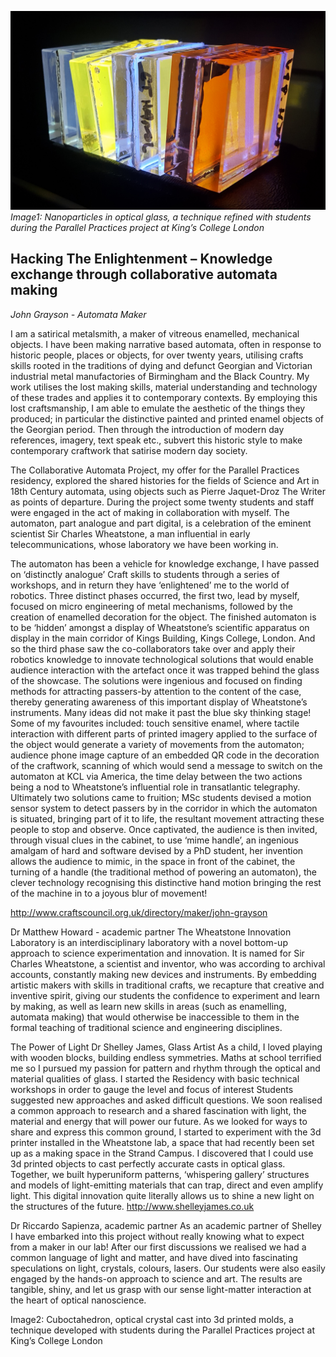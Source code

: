 ![Image1: Nanoparticles in optical glass, a technique refined with students during the Parallel Practices project at King’s College London](images/28a.jpg)
_Image1: Nanoparticles in optical glass, a technique refined with students during the Parallel Practices project at King’s College London_

## Hacking The Enlightenment – Knowledge exchange through collaborative automata making

_John Grayson - Automata Maker_

I am a satirical metalsmith, a maker of vitreous enamelled, mechanical objects. I have been making narrative based automata, often in response to historic people, places or objects, for over twenty years, utilising crafts skills rooted in the traditions of dying and defunct Georgian and Victorian industrial metal manufactories of Birmingham and the Black Country. My work utilises the lost making skills, material understanding and technology of these trades and applies it to contemporary contexts. By employing this lost craftsmanship, I am able to emulate the aesthetic of the things they produced; in particular the distinctive painted and printed enamel objects of the Georgian period. Then through the introduction of modern day references, imagery, text speak etc., subvert this historic style to make contemporary craftwork that satirise modern day society. 

The Collaborative Automata Project, my offer for the Parallel Practices residency, explored the shared histories for the fields of Science and Art in 18th Century automata, using objects such as Pierre Jaquet-Droz The Writer as points of departure. During the project some twenty students and staff were engaged in the act of making in collaboration with myself. The automaton, part analogue and part digital, is a celebration of the eminent scientist Sir Charles Wheatstone, a man influential in early telecommunications, whose laboratory we have been working in. 

The automaton has been a vehicle for knowledge exchange, I have passed on ‘distinctly analogue’ Craft skills to students through a series of workshops, and in return they have ‘enlightened’ me to the world of robotics. Three distinct phases occurred, the first two, lead by myself, focused on micro engineering of metal mechanisms, followed by the creation of enamelled decoration for the object. The finished automaton is to be ‘hidden’ amongst a display of Wheatstone’s scientific apparatus on display in the main corridor of Kings Building, Kings College, London. And so the third phase saw the co-collaborators take over and apply their robotics knowledge to innovate technological solutions that would enable audience interaction with the artefact once it was trapped behind the glass of the showcase. The solutions were ingenious and focused on finding methods for attracting passers-by attention to the content of the case, thereby generating awareness of this important display of Wheatstone’s instruments.  Many ideas did not make it past the blue sky thinking stage! Some of my favourites included: touch sensitive enamel, where tactile interaction with different parts of printed imagery applied to the surface of the object would generate a variety of movements from the automaton; audience phone image capture of an embedded QR code in the decoration of the craftwork, scanning of which would send a message to switch on the automaton at KCL via America, the time delay between the two actions being a nod to Wheatstone’s influential role in transatlantic telegraphy. Ultimately two solutions came to fruition; MSc students devised a motion sensor system to detect passers by in the corridor in which the automaton is situated, bringing part of it to life, the resultant movement attracting these people to stop and observe. Once captivated, the audience is then invited, through visual clues in the cabinet, to use ‘mime handle’, an ingenious amalgam of hard and software devised by a PhD student, her invention allows the audience to mimic, in the space in front of the cabinet, the turning of a handle (the traditional method of powering an automaton), the clever technology recognising this distinctive hand motion bringing the rest of the machine in to a joyous blur of movement! 

http://www.craftscouncil.org.uk/directory/maker/john-grayson 

Dr Matthew Howard - academic partner
The Wheatstone Innovation Laboratory is an interdisciplinary laboratory with a novel bottom-up approach to science experimentation and innovation. It is named for Sir Charles Wheatstone, a scientist and inventor, who was according to archival accounts, constantly making new devices and instruments. By embedding artistic makers with skills in traditional crafts, we recapture that creative and inventive spirit, giving our students the confidence to experiment and learn by making, as well as learn new skills in areas (such as enamelling, automata making) that would otherwise be inaccessible to them in the formal teaching of traditional science and engineering disciplines.


The Power of Light
Dr Shelley James, Glass Artist 
As a child, I loved playing with wooden blocks, building endless symmetries. Maths at school terrified me so I pursued my passion for pattern and rhythm through the optical and material qualities of glass.
I started the Residency with basic technical workshops in order to gauge the level and focus of interest Students suggested new approaches and asked difficult questions. We soon realised a common approach to research and a shared fascination with light, the material and energy that will power our future. 
As we looked for ways to share and express this common ground, I started to experiment with the 3d printer installed in the Wheatstone lab, a space that had recently been set up as a making space in the Strand Campus.
I discovered that I could use 3d printed objects to cast perfectly accurate casts in optical glass. Together, we built hyperuniform patterns, ‘whispering gallery’ structures and models of light-emitting materials that can trap, direct and even amplify light.  This digital innovation quite literally allows us to shine a new light on the structures of the future. 
http://www.shelleyjames.co.uk

Dr Riccardo Sapienza, academic partner
As an academic partner of Shelley I have embarked into this project without really knowing what to expect from a maker in our lab! After our first discussions we realised we had a common language of light and matter, and have dived into fascinating speculations on light, crystals, colours, lasers. Our students were also easily engaged by the hands-on approach to science and art. The results are tangible, shiny, and let us grasp with our sense light-matter interaction at the heart of optical nanoscience.

Image2: Cuboctahedron, optical crystal cast into 3d printed molds, a technique developed with students during the Parallel Practices project at King’s College London 

